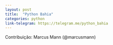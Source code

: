 ```yaml
---
layout: post
title:  "Python Bahia"
categories: python 
link-telegram: https://telegram.me/python_bahia
---
```

Contribuição: Marcus Mann (@marcusmann)
